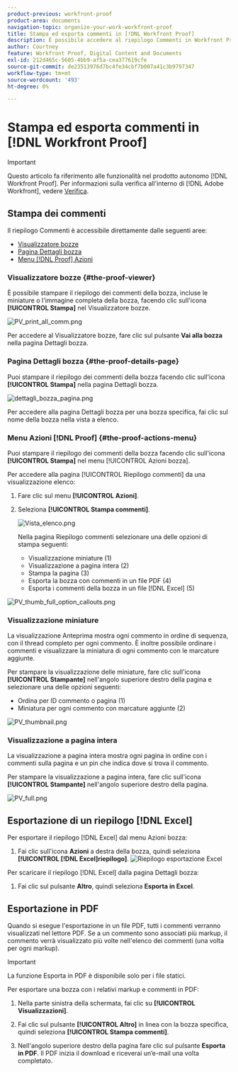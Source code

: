 ```yaml
---
product-previous: workfront-proof
product-area: documents
navigation-topic: organize-your-work-workfront-proof
title: Stampa ed esporta commenti in [!DNL Workfront Proof]
description: È possibile accedere al riepilogo Commenti in Workfront Proof.
author: Courtney
feature: Workfront Proof, Digital Content and Documents
exl-id: 212d465c-5605-4bb9-af5a-cea377619cfe
source-git-commit: de23513976d7bc4fe34cbf7b007a41c3b9797347
workflow-type: tm+mt
source-wordcount: '493'
ht-degree: 0%

---
```


# Stampa ed esporta commenti in [!DNL Workfront Proof]

<!-- Audited: 4/2025 -->

>[!IMPORTANT]
>
>Questo articolo fa riferimento alle funzionalità nel prodotto autonomo [!DNL Workfront Proof]. Per informazioni sulla verifica all&#39;interno di [!DNL Adobe Workfront], vedere [Verifica](../../../review-and-approve-work/proofing/proofing.md).

## Stampa dei commenti

Il riepilogo Commenti è accessibile direttamente dalle seguenti aree:

* [Visualizzatore bozze](#the-proof-viewer)
* [Pagina Dettagli bozza](#the-proof-details-page)
* [Menu  [!DNL Proof] Azioni](#the-proof-actions-menu)

### Visualizzatore bozze {#the-proof-viewer}

È possibile stampare il riepilogo dei commenti della bozza, incluse le miniature o l&#39;immagine completa della bozza, facendo clic sull&#39;icona **[!UICONTROL Stampa]** nel Visualizzatore bozze.

![PV_print_all_comm.png](assets/pv-print-all-comm-350x158.png)

Per accedere al Visualizzatore bozze, fare clic sul pulsante **Vai alla bozza** nella pagina Dettagli bozza.

### Pagina Dettagli bozza {#the-proof-details-page}

Puoi stampare il riepilogo dei commenti della bozza facendo clic sull&#39;icona **[!UICONTROL Stampa]** nella pagina Dettagli bozza.

![dettagli_bozza_pagina.png](assets/proof-details-page-350x231.png)

Per accedere alla pagina Dettagli bozza per una bozza specifica, fai clic sul nome della bozza nella vista a elenco.

### Menu Azioni [!DNL Proof] {#the-proof-actions-menu}

Puoi stampare il riepilogo dei commenti della bozza facendo clic sull&#39;icona **[!UICONTROL Stampa]** nel menu [!UICONTROL Azioni bozza].

Per accedere alla pagina [!UICONTROL Riepilogo commenti] da una visualizzazione elenco:

1. Fare clic sul menu **[!UICONTROL Azioni]**.
1. Seleziona **[!UICONTROL Stampa commenti]**.

   ![Vista_elenco.png](assets/list-view-350x155.png)

   Nella pagina Riepilogo commenti selezionare una delle opzioni di stampa seguenti:

   * Visualizzazione miniature (1)
   * Visualizzazione a pagina intera (2)
   * Stampa la pagina (3)
   * Esporta la bozza con commenti in un file PDF (4)
   * Esporta i commenti della bozza in un file [!DNL Excel] (5)

![PV_thumb_full_option_callouts.png](assets/pv-thumb-full-option-callouts-350x154.png)

### Visualizzazione miniature

La visualizzazione Anteprima mostra ogni commento in ordine di sequenza, con il thread completo per ogni commento. È inoltre possibile ordinare i commenti e visualizzare la miniatura di ogni commento con le marcature aggiunte.

Per stampare la visualizzazione delle miniature, fare clic sull&#39;icona **[!UICONTROL Stampante]** nell&#39;angolo superiore destro della pagina e selezionare una delle opzioni seguenti:

* Ordina per ID commento o pagina (1)
* Miniatura per ogni commento con marcature aggiunte (2)

![PV_thumbnail.png](assets/pv-thumbnail-350x290.png)

### Visualizzazione a pagina intera

La visualizzazione a pagina intera mostra ogni pagina in ordine con i commenti sulla pagina e un pin che indica dove si trova il commento.

Per stampare la visualizzazione a pagina intera, fare clic sull&#39;icona **[!UICONTROL Stampante]** nell&#39;angolo superiore destro della pagina.

![PV_full.png](assets/pv-full-350x347.png)

## Esportazione di un riepilogo [!DNL Excel]

Per esportare il riepilogo [!DNL Excel] dal menu Azioni bozza:

1. Fai clic sull&#39;icona **Azioni** a destra della bozza, quindi seleziona **[!UICONTROL [!DNL Excel]riepilogo]**.
   ![Riepilogo esportazione Excel](assets/excel-summary-option.png)

Per scaricare il riepilogo [!DNL Excel] dalla pagina Dettagli bozza:

1. Fai clic sul pulsante **Altro**, quindi seleziona **Esporta in Excel**.

   <!--
   ![Export to Excel option](assets/export-to-excel-option.png) -->

## Esportazione in PDF

Quando si esegue l&#39;esportazione in un file PDF, tutti i commenti verranno visualizzati nel lettore PDF. Se a un commento sono associati più markup, il commento verrà visualizzato più volte nell&#39;elenco dei commenti (una volta per ogni markup).

>[!IMPORTANT]
>
>La funzione Esporta in PDF è disponibile solo per i file statici.

Per esportare una bozza con i relativi markup e commenti in PDF:

1. Nella parte sinistra della schermata, fai clic su **[!UICONTROL Visualizzazioni]**.
1. Fai clic sul pulsante **[!UICONTROL Altro]** in linea con la bozza specifica, quindi seleziona **[!UICONTROL Stampa commenti]**.

1. Nell&#39;angolo superiore destro della pagina fare clic sul pulsante **Esporta in PDF**. Il PDF inizia il download e riceverai un’e-mail una volta completato.
